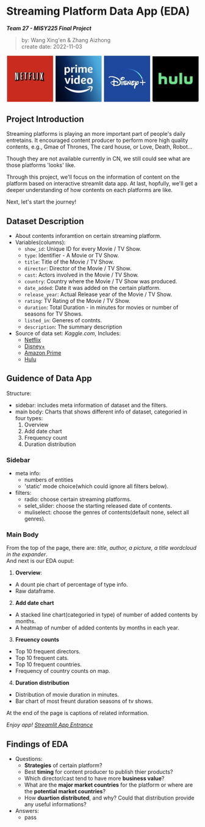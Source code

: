 # Streaming Platform Data App (EDA)
***Team 27 - MISY225 Final Project***

>by: Wang Xing'en & Zhang Aizhong  
>create date: 2022-11-03

![icons](streaming.jpeg)

## Project Introduction
Streaming platforms is playing an more important part of people's daily entretains. It encouraged content producer to perform more high quality contents, e.g., Gmae of Thrones, The card house, or Love, Death, Robot...

Though they are not available currently in CN, we still could see what are those platforms 'looks' like.

Through this project, we'll focus on the information of content on the platform based on interactive streamlit data app. At last, hopfully, we'll get a deeper understanding of how contents on each platforms are like.

Next, let's start the journey!

## Dataset Description
- About contents inforamtion on certain streaming platform.
- Variables(columns):
  - `show_id`: Unique ID for every Movie / TV Show.
  - `type`: Identifier - A Movie or TV Show.
  - `title`: Title of the Movie / TV Show.
  - `director`: Director of the Movie / TV Show.
  - `cast`: Actors involved in the Movie / TV Show.
  - `country`: Country where the Movie / TV Show was produced.
  - `date_added`: Date it was added on the certain platform.
  - `release_year`: Actual Release year of the Movie / TV Show.
  - `rating`: TV Rating of the Movie / TV Show.
  - `duration`: Total Duration - in minutes for movies or number of seasons for TV Shows.
  - `listed_in`: Generes of contnts.
  - `description`: The summary description
- Source of data set: *Kaggle.com*, Includes:
  - [Netflix](https://www.kaggle.com/datasets/shivamb/netflix-shows)
  - [Disney+](https://www.kaggle.com/datasets/shivamb/disney-movies-and-tv-shows)
  - [Amazon Prime](https://www.kaggle.com/datasets/shivamb/amazon-prime-movies-and-tv-shows)
  - [Hulu](https://www.kaggle.com/datasets/shivamb/hulu-movies-and-tv-shows)


## Guidence of Data App
Structure:
- sidebar: includes meta information of dataset and the filters.
- main body: Charts that shows different info of dataset, categoried in four types:
  1. Overview
  2. Add date chart
  3. Frequency count
  4. Duration distribution

### Sidebar
- meta info:
  - numbers of entities
  - 'static' mode choice(which could ignore all filters below).
- filters:
  - radio: choose certain streaming platforms.
  - selet_slider: choose the starting released date of contents.
  - muliselect: choose the genres of contents(default none, select all genres).

### Main Body  
From the top of the page, there are: *title, author, a picture, a title wordcloud in the expander*.  
And next is our EDA ouput:  
1. **Overview**:
  - A dount pie chart of percentage of type info.
  - Raw dataframe.  

2. **Add date chart**
  - A stacked line chart(categoried in type) of number of added contents by months.
  - A heatmap of number of added contents by months in each year.  

3. **Freuency counts**
  - Top 10 frequent directors.
  - Top 10 frequent cats.
  - Top 10 frequent countries.
  - Frequency of country counts on map.  

4. **Duration distribution**
  - Distribution of movie duration in minutes.
  - Bar chart of most freunt duration seasons of tv shows.  


At the end of the page is captions of related information.  

*Enjoy app!* [*Streamlit App Entrance*](https://derekwang2002-final-project-eda-deploy-sqq3hk.streamlit.app/)

## Findings of EDA
- Questions:
  - **Strategies** of certain platform?
  - Best **timing** for content producer to publish thier products?
  - Which director/cast tend to have more **business value**?
  - What are the **major market countries** for the platform or where are the **potential market countries**?
  - How **duartion distributed**, and why? Could that distribution provide any useful informations?
- Answers:
  - pass


 
